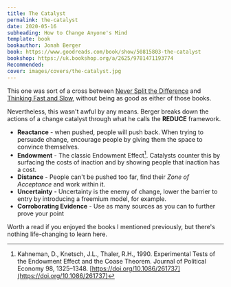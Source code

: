 ```yaml
---
title: The Catalyst
permalink: the-catalyst
date: 2020-05-16
subheading: How to Change Anyone's Mind
template: book
bookauthor: Jonah Berger
book: https://www.goodreads.com/book/show/50815803-the-catalyst
bookshop: https://uk.bookshop.org/a/2625/9781471193774
Recommended:
cover: images/covers/the-catalyst.jpg
---
```


This one was sort of a cross between [Never Split the Difference](https://www.jacquescorbytuech.com/reading/never-split-the-difference.html) and [Thinking Fast and Slow](https://www.jacquescorbytuech.com/reading/thinking-fast-and-slow.html), without being as good as either of those books.

Nevertheless, this wasn't awful by any means. Berger breaks down the actions of a change catalyst through what he calls the **REDUCE** framework.

* **Reactance** - when pushed, people will push back. When trying to persuade change, encourage people by giving them the space to convince themselves.
* **Endowment** - The classic Endowment Effect[^Endowment]. Catalysts counter this by surfacing the costs of inaction and by showing people that inaction has a cost.
* **Distance** -  People can't be pushed too far, find their *Zone of Acceptance* and work within it.
* **Uncertainty** - Uncertainty is the enemy of change, lower the barrier to entry by introducing a freemium model, for example.
* **Corroborating Evidence** - Use as many sources as you can to further prove your point

Worth a read if you enjoyed the books I mentioned previously, but there's nothing life-changing to learn here.

[^Endowment]: Kahneman, D., Knetsch, J.L., Thaler, R.H., 1990. Experimental Tests of the Endowment Effect and the Coase Theorem. Journal of Political Economy 98, 1325–1348. [https://doi.org/10.1086/261737](https://doi.org/10.1086/261737)